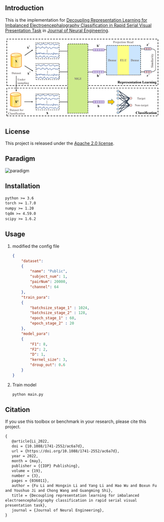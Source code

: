 ## Introduction

This is the implementation for [Decoupling Representation Learning for Imbalanced Electroencephalography Classification in Rapid Serial Visual Presentation Task](https://iopscience.iop.org/article/10.1088/1741-2552/ac6a7d/meta) in [Journal of Neural Engineering](https://iopscience.iop.org/journal/1741-2552).

![DRL.png](Media/DRL.png "DRL architecture")

## License

This project is released under the [Apache 2.0 license](https://github.com/daodaofr/AlignPS/blob/master/LICENSE).

## Paradigm

![paradigm](Media/paradigm.gif "paradigm")

## Installation

```txt
python >= 3.6
torch >= 1.7.0
numpy >= 1.20
tqdm >= 4.59.0
scipy >= 1.6.2
```

## Usage

1. modified the config file

   ```json
   {
       "dataset":  
       {
           "name": "Public",  
           "subject_num": 1,
           "pairNum": 20000,
           "channel": 64
       },
       "train_para":
       {
           "batchsize_stage_1" : 1024,
           "batchsize_stage_2" : 128,
           "epoch_stage_1" : 60,
           "epoch_stage_2" : 20
       },
       "model_para":
       {
           "F1": 8, 
           "F2": 2,
           "D": 1,
           "kernel_size": 3,
           "droup_out": 0.6
       }
   }

   ```
2. Train model

   ```cmd
   python main.py
   ```

## Citation

If you use this toolbox or benchmark in your research, please cite this project.
   ```
   {
      @article{Li_2022,
      doi = {10.1088/1741-2552/ac6a7d},
      url = {https://doi.org/10.1088/1741-2552/ac6a7d},
      year = 2022,
      month = {may},
      publisher = {{IOP} Publishing},
      volume = {19},
      number = {3},
      pages = {036011},
      author = {Fu Li and Hongxin Li and Yang Li and Hao Wu and Boxun Fu and Youshuo Ji and Chong Wang and Guangming Shi},
      title = {Decoupling representation learning for imbalanced electroencephalography classification in rapid serial visual presentation task},
      journal = {Journal of Neural Engineering},
   }
   ```
